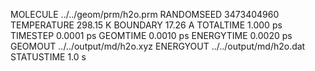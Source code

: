 MOLECULE   ../../geom/prm/h2o.prm
RANDOMSEED             3473404960
TEMPERATURE              298.15 K
BOUNDARY                  17.26 A
TOTALTIME                1.000 ps
TIMESTEP                0.0001 ps
GEOMTIME                0.0010 ps
ENERGYTIME              0.0020 ps
GEOMOUT     ../../output/md/h2o.xyz
ENERGYOUT   ../../output/md/h2o.dat
STATUSTIME                  1.0 s

